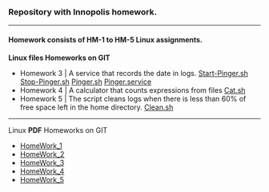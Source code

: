 ### Repository with __Innopolis__ homework.
___

#### Homework consists of HM-1 to HM-5 __Linux__ assignments.

**Linux files Homeworks on GIT**

* Homework 3 | A service that records the date in logs.
[Start-Pinger.sh](https://github.com/AyuBBlack/Devops/blob/main/Linux/start-pinger.sh)
[Stop-Pinger.sh](https://github.com/AyuBBlack/Devops/blob/main/Linux/stop-pinger.sh)
[Pinger.sh](https://github.com/AyuBBlack/Devops/blob/main/Linux/pinger.sh)
[Pinger.service](https://github.com/AyuBBlack/Devops/blob/main/Linux/pinger.service)
* Homework 4 | A calculator that counts expressions from files
[Cat.sh](https://github.com/AyuBBlack/Devops/blob/main/Linux/cat.sh)
* Homework 5 | The script cleans logs when there is less than 60% of free space left in the home directory.
[Clean.sh](https://github.com/AyuBBlack/Devops/blob/main/Linux/clean.sh)

___

Linux **PDF** Homeworks on GIT

* [HomeWork_1](https://github.com/AyuBBlack/Devops/blob/main/HomeWorks/HM_1.pdf)
* [HomeWork_2](https://github.com/AyuBBlack/Devops/blob/main/HomeWorks/HM-2.pdf)
* [HomeWork_3](https://github.com/AyuBBlack/Devops/blob/main/HomeWorks/HM-3.pdf)
* [HomeWork_4](https://github.com/AyuBBlack/Devops/blob/main/HomeWorks/HM-4.pdf)
* [HomeWork_5](https://github.com/AyuBBlack/Devops/blob/main/HomeWorks/HM-5.pdf)

